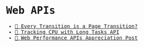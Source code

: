 <samp>

# Web APIs

- [📝 Every Transition is a Page Transition?](https://www.oddbird.net/2022/06/29/shared-elements)
- [📝 Tracking CPU with Long Tasks API](https://calendar.perfplanet.com/2017/tracking-cpu-with-long-tasks-api)
- [📝 Web Performance APIs Appreciation Post](https://calendar.perfplanet.com/2022/web-performance-apis-appreciation-post)

</samp>
